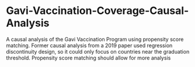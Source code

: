 # Gavi-Vaccination-Coverage-Causal-Analysis
A causal analysis of the Gavi Vaccination Program using propensity score matching.  Former causal analysis from a 2019 paper used regression discontinuity design, so it could only focus on countries near the graduation threshold. Propensity score matching should allow for more analysis
